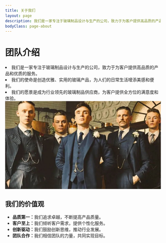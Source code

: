 ```yaml
---
title: 关于我们
layout: page
description: 我们是一家专注于玻璃制品设计与生产的公司，致力于为客户提供高品质的产品和优质的服务。
bodyClass: page-about
---
```


<div class="intro">
  <div class="container">
    <div class="row justify-content-start">
      <div class="col-12 col-md-7 col-lg-6 order-2 order-md-1">
        <h1>团队介绍</h1>
        <li>我们是一家专注于玻璃制品设计与生产的公司，致力于为客户提供高品质的产品和优质的服务。</li>
        <li>我们的使命是创造优雅、实用的玻璃产品，为人们的日常生活增添美感和便利。</li>
        <li>我们的愿景是成为行业领先的玻璃制品供应商，为客户提供全方位的满意度和体验。</li>
      </div>
      <div class="col-12 col-md-5 col-lg-6 order-1 order-md-2 position-relative">
        <img alt="团队介绍" class="intro-image" src="/assets/images/team.jpg" />
      </div>
    </div>
  </div>
</div>


<div class="container pt-6 pb-6">
  <div class="row">
    <div class="col-12">
      <h2>我们的价值观</h2>
      <ul>
          <li><strong>品质第一：</strong>我们追求卓越，不断提高产品质量。</li>
          <li><strong>客户至上：</strong>我们倾听客户需求，提供个性化服务。</li>
          <li><strong>创新驱动：</strong>我们鼓励创新思维，推动行业发展。</li>
          <li><strong>团队合作：</strong>我们相信团队的力量，共同实现目标。</li>
      </ul>
    </div>
  </div>
</div>


